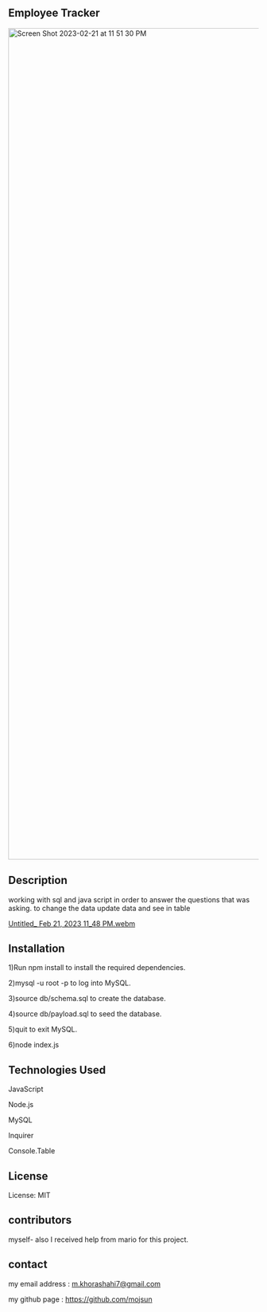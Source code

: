 ## Employee Tracker

<img width="1669" alt="Screen Shot 2023-02-21 at 11 51 30 PM" src="https://user-images.githubusercontent.com/122302309/220525348-af3873a6-b1e3-4df8-ac0d-ab02bb7df59c.png">

## Description

working with sql and java script in order to answer the questions that was asking. to change the data update data and see in table

[Untitled_ Feb 21, 2023 11_48 PM.webm](https://user-images.githubusercontent.com/122302309/220525478-af2f1a46-4b47-413e-a1ad-e916c5ff4aa8.webm)


## Installation

1)Run npm install to install the required dependencies.

2)mysql -u root -p to log into MySQL.

3)source db/schema.sql to create the database.

4)source db/payload.sql to seed the database.

5)quit to exit MySQL.

6)node index.js

## Technologies Used

JavaScript

Node.js

MySQL

Inquirer

Console.Table

## License

License: MIT

## contributors

myself- also I received help from mario for this project.

## contact

my email address : m.khorashahi7@gmail.com

my github page : https://github.com/mojsun
